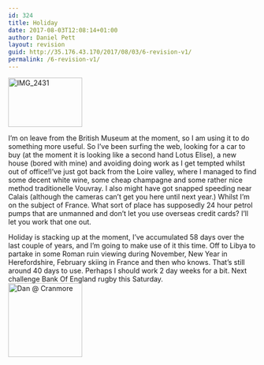 ```yaml
---
id: 324
title: Holiday
date: 2017-08-03T12:08:14+01:00
author: Daniel Pett
layout: revision
guid: http://35.176.43.170/2017/08/03/6-revision-v1/
permalink: /6-revision-v1/
---
```

[<img class="g2image_normal" title="IMG_2431" height="100" alt="IMG_2431" src="http://www.7pillarsofwisdom.co.uk/gallery/d/5507-2/IMG_2431.jpg" width="150" />](http://www.7pillarsofwisdom.co.uk/gallery/v/frogs/)

I&#8217;m on leave from the British Museum at the moment, so I am using it to do something more useful. So I&#8217;ve been surfing the web, looking for a car to buy (at the moment it is looking like a second hand Lotus Elise), a new house (bored with mine) and avoiding doing work as I get tempted whilst out of office!I&#8217;ve just got back from the Loire valley, where I managed to find some decent white wine, some cheap champagne and some rather nice method traditionelle Vouvray. I also might have got snapped speeding near Calais (although the cameras can&#8217;t get you here until next year.) Whilst I&#8217;m on the subject of France. What sort of place has supposedly 24 hour petrol pumps that are unmanned and don&#8217;t let you use overseas credit cards? I&#8217;ll let you work that one out.

Holiday is stacking up at the moment, I&#8217;ve accumulated 58 days over the last couple of years, and I&#8217;m going to make use of it this time. Off to Libya to partake in some Roman ruin viewing during November, New Year in Herefordshire, February skiing in France and then who knows. That&#8217;s still around 40 days to use. Perhaps I should work 2 day weeks for a bit. Next challenge Bank Of England rugby this Saturday.  
[<img class="g2image_normal" title="Dan @ Cranmore" height="150" alt="Dan @ Cranmore" src="http://www.7pillarsofwisdom.co.uk/gallery/d/2978-6/02380005.jpg" width="150" />](http://www.7pillarsofwisdom.co.uk/gallery/v/)